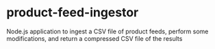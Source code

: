 # product-feed-ingestor
Node.js application to ingest a CSV file of product feeds, perform some modifications, and return a compressed CSV file of the results
